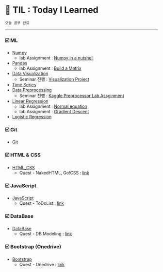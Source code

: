 # :scroll: TIL : Today I Learned
```bash
오늘 공부 완료
```

---
### :ballot_box_with_check: ML
- [Numpy](https://github.com/yongchoooon/TIL/tree/main/ML/numpy)
    - lab Assignment : [Numpy in a nutshell](https://github.com/yongchoooon/TIL/blob/main/ML/numpy/lab_assignment_numpy.ipynb)
- [Pandas](https://github.com/yongchoooon/TIL/tree/main/ML/pandas)
    - lab Assignment : [Build a Matrix](https://github.com/yongchoooon/TIL/tree/main/ML/pandas/lab_assignment_Build_a_Matrix)
- [Data Visualization](https://github.com/yongchoooon/TIL/tree/main/ML/Data_Visualiztion)
    - Seminar 진행 : [Visualization Project](https://github.com/yongchoooon/Visualization_project)
- [Time Series](https://github.com/yongchoooon/TIL/tree/main/ML/Time_Series)
- [Data Preprocessing](https://github.com/yongchoooon/TIL/tree/main/ML/Data_Preprocessing)
    - Seminar 진행 : [Kaggle Preprocessor Lab Assginment](https://github.com/yongchoooon/TIL/tree/main/ML/Data_Preprocessing/Kaggle_Preprocessor_lab_assignment)
- [Linear Regression](https://github.com/yongchoooon/TIL/tree/main/ML/Linear_Regression)
    - lab Assignment : [Normal equation](https://github.com/yongchoooon/TIL/tree/main/ML/Linear_Regression/lab_Normal_Equation)
    - lab Assignment : [Gradient Descent](https://github.com/yongchoooon/TIL/tree/main/ML/Linear_Regression/lab_Gradient_Descent)
- [Logistic Regression](https://github.com/yongchoooon/TIL/tree/main/ML/Logistic_Regression)


### :ballot_box_with_check: Git
- [Git](https://github.com/yongchoooon/TIL/blob/main/Git) 

### :ballot_box_with_check: HTML & CSS
- [HTML_CSS](https://github.com/yongchoooon/TIL/blob/main/HTML_CSS) 
    - Quest - NakedHTML, Go!CSS : [link](./HTML_CSS/yongchoooon/)

### :ballot_box_with_check: JavaScript
- [JavaScript](https://github.com/yongchoooon/TIL/blob/main/JavaScript)
    - Quest - ToDoList : [link](./JavaScript/yongchoooon/)

### :ballot_box_with_check: DataBase
- [DataBase](https://github.com/yongchoooon/TIL/blob/main/DataBase)
    - Quest - DB Modeling : [link](./DataBase/yongchoooon/)

### :ballot_box_with_check: Bootstrap (Onedrive)
- [Bootstrap](https://github.com/yongchoooon/TIL/blob/main/Bootstrap) 
    - Quest - Onedrive : [link](./Bootstrap_Quest-Onedrive/yongchoooon/)